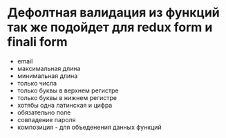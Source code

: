 # Дефолтная валидация из функций так же подойдет для redux form и finali form
- email
- максимальная длина
- минимальная длина
- только числа
- только буквы в верхнем регистре
- только буквы в нижнем регистре
- хотябы одна латинская и цифра
- обязательно поле
- совпадение пароля
- композиция - для объеденения данных функций
